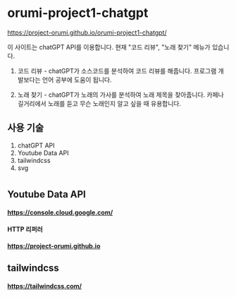 # orumi-project1-chatgpt
https://project-orumi.github.io/orumi-project1-chatgpt/

이 사이트는 chatGPT API를 이용합니다. 현재 "코드 리뷰", "노래 찾기" 메뉴가 있습니다.
1. 코드 리뷰 - chatGPT가 소스코드를 분석하여 코드 리뷰를 해줍니다. 프로그램 개발보다는 언어 공부에 도움이 됩니다.

2. 노래 찾기 - chatGPT가 노래의 가사를 분석하여 노래 제목을 찾아줍니다. 카페나 길거리에서 노래를 듣고 무슨 노래인지 알고 싶을 때 유용합니다.

## 사용 기술
1. chatGPT API
2. Youtube Data API
3. tailwindcss
4. svg
#
## Youtube Data API
#### https://console.cloud.google.com/
#### HTTP 리퍼러
#### https://project-orumi.github.io

## tailwindcss
#### https://tailwindcss.com/
